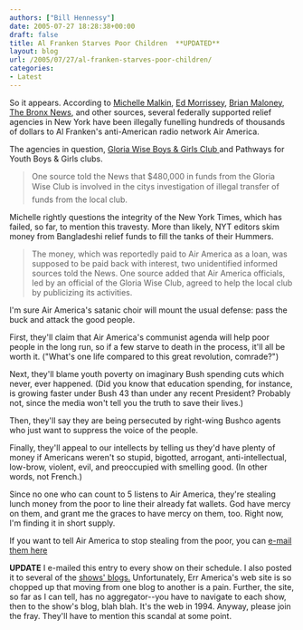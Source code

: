 ```yaml
---
authors: ["Bill Hennessy"]
date: 2005-07-27 18:28:38+00:00
draft: false
title: Al Franken Starves Poor Children  **UPDATED**
layout: blog
url: /2005/07/27/al-franken-starves-poor-children/
categories:
- Latest
---
```


So it appears.  According to [Michelle Malkin](https://michellemalkin.com/archives/003117.htm), [Ed Morrissey](https://www.captainsquartersblog.com/mt/archives/005053.php), [Brian Maloney](https://radioequalizer.blogspot.com/2005/07/federal-funds-diverted-to-air-america.html), [The Bronx News](https://www.gothamgazette.com/community/12/news/1733), and other sources, several federally supported relief agencies in New York have been illegally funelling hundreds of thousands of dollars to Al Franken's anti-American radio network Air America.

The agencies in question, [Gloria Wise Boys & Girls Club ](https://www.gloriawise.com/main.asp?id=4)and Pathways for Youth Boys & Girls clubs.



> One source told the News that $480,000 in funds from the Gloria Wise Club is involved in the citys investigation of illegal transfer of funds from the local club.



Michelle rightly questions the integrity of the New York Times, which has failed, so far, to mention this travesty.  More than likely, NYT editors skim money from Bangladeshi relief funds to fill the tanks of their Hummers.



> The money, which was reportedly paid to Air America as a loan, was supposed to be paid back with interest, two unidentified informed sources told the News. One source added that Air America officials, led by an official of the Gloria Wise Club, agreed to help the local club by publicizing its activities.



I'm sure Air America's satanic choir will mount the usual defense:  pass the buck and attack the good people.

First, they'll claim that Air America's communist agenda will help poor people in the long run, so if a few starve to death in the process, it'll all be worth it.  ("What's one life compared to this great revolution, comrade?")

Next, they'll blame youth poverty on imaginary Bush spending cuts which never, ever happened.  (Did you know that education spending, for instance, is growing faster under Bush 43 than under any recent President?  Probably not, since the media won't tell you the truth to save their lives.)

Then, they'll say they are being persecuted by right-wing Bushco agents who just want to suppress the voice of the people.

Finally, they'll appeal to our intellects by telling us they'd have plenty of money if Americans weren't so stupid, bigotted, arrogant, anti-intellectual, low-brow, violent, evil, and preoccupied with smelling good.  (In other words, not French.)

Since no one who can count to 5 listens to Air America, they're stealing lunch money from the poor to line their already fat wallets.  God have mercy on them, and grant me the graces to have mercy on them, too.    Right now, I'm finding it in short supply.

If you want to tell Air America to stop stealing from the poor, you can [e-mail them here](https://shows.airamericaradio.com/contact)

**UPDATE**  I e-mailed this entry to every show on their schedule.  I also posted it to several of the [shows' blogs.](https://shows.airamericaradio.com/alfrankenshow/node/3034)  Unfortunately, Err America's web site is so chopped up that moving from one blog to another is a pain.  Further, the site, so far as I can tell, has no aggregator--you have to navigate to each show, then to the show's blog, blah blah.  It's the web in 1994.  Anyway, please join the fray.  They'll have to mention this scandal at some point. 
